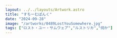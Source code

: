 ```yaml
---
layout: ../../layouts/Artwork.astro
title: "すちーむぱんく"
date: "2024-09-28"
image: "/artworks/0489LostYouSomewhere.jpg"
tags: ["ロスト・ユー・サムウェア","ルストリカ","伺か"]
---
```


